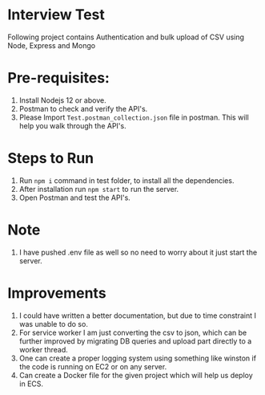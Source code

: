 # Interview Test

Following project contains Authentication and bulk upload of CSV using Node, Express and Mongo
 
# Pre-requisites: 
1. Install Nodejs 12 or above. 
2. Postman to check and verify the API's. 
3. Please Import ```Test.postman_collection.json``` file in postman. This will help you walk through the API's.


# Steps to Run 
1. Run ```npm i``` command in test folder, to install all the dependencies. 
2. After installation run ```npm start``` to run the server. 
3. Open Postman and test the API's. 

# Note
1. I have pushed .env file as well so no need to worry about it just start the server. 

# Improvements

1. I could have written a better documentation, but due to time constraint I was unable to do so. 
2. For service worker I am just converting the csv to json, which can be further improved by migrating DB queries and upload part directly to a worker thread. 
3. One can create a proper logging system using something like winston if the code is running on EC2 or on any server. 
4. Can create a Docker file for the given project which will help us deploy in ECS. 

